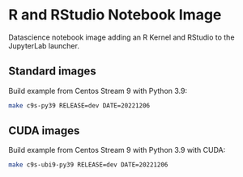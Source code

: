 # R and RStudio Notebook Image

Datascience notebook image adding an R Kernel and RStudio to the JupyterLab launcher.

## Standard images

Build example from Centos Stream 9 with Python 3.9:

```bash
make c9s-py39 RELEASE=dev DATE=20221206
```

## CUDA images

Build example from Centos Stream 9 with Python 3.9 with CUDA:

```bash
make c9s-ubi9-py39 RELEASE=dev DATE=20221206
```
